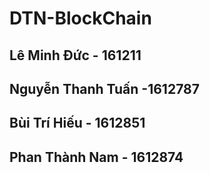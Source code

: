 # DTN-BlockChain
Lê Minh Đức - 161211
------------------------------
Nguyễn Thanh Tuấn -1612787
-----------------------------
Bùi Trí Hiếu - 1612851
-------------------------------
Phan Thành Nam - 1612874
----------------------------
